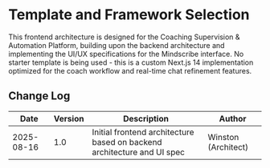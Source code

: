 # Template and Framework Selection

This frontend architecture is designed for the Coaching Supervision & Automation Platform, building upon the backend architecture and implementing the UI/UX specifications for the Mindscribe interface. No starter template is being used - this is a custom Next.js 14 implementation optimized for the coach workflow and real-time chat refinement features.

## Change Log

| Date | Version | Description | Author |
|------|---------|-------------|---------|
| 2025-08-16 | 1.0 | Initial frontend architecture based on backend architecture and UI spec | Winston (Architect) |
